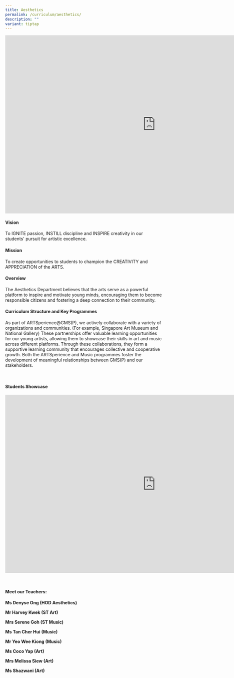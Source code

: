 ```yaml
---
title: Aesthetics
permalink: /curriculum/aesthetics/
description: ""
variant: tiptap
---
```

<div class="iframe-wrapper">
<iframe height="569" width="960" allowfullscreen="true" frameborder="0" src="https://docs.google.com/presentation/d/e/2PACX-1vT2IPz_BNw9bKcQzrNW-LRvm3YXUi38OL3zZlftqtOTkwn-pNo-VuI_Eosg5V3xyOISh9xnf1juHnL1/pubembed?start=true&amp;loop=true&amp;delayms=3000"></iframe>
</div>
<h4><strong>Vision</strong></h4>
<p>To IGNITE passion, INSTILL discipline and INSPIRE creativity in our students'
pursuit for artistic excellence.</p>
<h4><strong>Mission</strong></h4>
<p>To create opportunities to students to champion the CREATIVITY and APPRECIATION
of the ARTS.&nbsp;</p>
<h4><strong>Overview</strong></h4>
<p>The Aesthetics Department believes that the arts serve as a powerful platform
to inspire and motivate young minds, encouraging them to become responsible
citizens and fostering a deep connection to their community.</p>
<h4><strong>Curriculum Structure and Key Programmes</strong></h4>
<p>As part of ARTSperience@GMS(P), we actively collaborate with a variety
of organizations and communities. (For example, Singapore Art Museum and
National Gallery) These partnerships offer valuable learning opportunities
for our young artists, allowing them to showcase their skills in art and
music across different platforms. Through these collaborations, they form
a supportive learning community that encourages collective and cooperative
growth. Both the ARTSperience and Music programmes foster the development
of meaningful relationships between GMS(P) and our stakeholders.</p>
<p>&nbsp;</p>
<h4><strong>Students Showcase</strong></h4>
<div class="iframe-wrapper">
<iframe height="569" width="960" allowfullscreen="true" frameborder="0" src="https://docs.google.com/presentation/d/e/2PACX-1vRv3xlg8Hwm6X0xXp4_SDU_abIDTt_Yf9hjg3xduTLwC7WPOngRWNBVY_uMuLNpP1DWorXhfx21O3DG/pubembed?start=true&amp;loop=true&amp;delayms=1000"></iframe>
</div>
<p>&nbsp;</p>
<h4><strong>Meet our Teachers:</strong></h4>
<p><strong>Ms Denyse Ong (HOD Aesthetics)</strong>
</p>
<p><strong>Mr Harvey Kwek (ST Art)</strong>
</p>
<p><strong>Mrs Serene Goh (ST Music)</strong>
</p>
<p><strong>Ms Tan Cher Hui (Music)</strong>
</p>
<p><strong>Mr Yeo Wee Kiong (Music)</strong>
</p>
<p><strong>Ms Coco Yap (Art)</strong>
</p>
<p><strong>Mrs Melissa Siew (Art)</strong>
</p>
<p><strong>Ms Shazwani (Art)</strong>
</p>